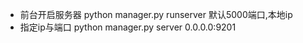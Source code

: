  - 前台开启服务器 python manager.py runserver 默认5000端口,本地ip
 - 指定ip与端口 python manager.py server 0.0.0.0:9201
 
